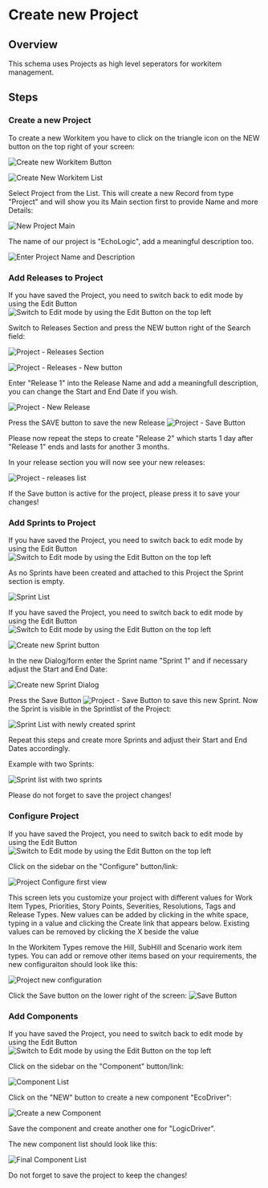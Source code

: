 # Create new Project

## Overview

This schema uses Projects as high level seperators for workitem management.

## Steps

### Create a new Project

To create a new Workitem you have to click on the triangle icon on the NEW button on the top right of your screen:

![Create new Workitem Button](media/Plan_New_WorkItem.png)

![Create New Workitem List](media/Plan_New_WI_List.png)

Select Project from the List. This will create a new Record from type "Project" and will show you its Main section first to provide Name and more Details:

![New Project Main](media/Plan_New_Project_Main.png)

The name of our project is "EchoLogic", add a meaningful description too.

![Enter Project Name and Description](media/Plan_Project_New_withData.png)

### Add Releases to Project

If you have saved the Project, you need to switch back to edit mode by using the Edit Button ![Switch to Edit mode by using the Edit Button on the top left](media/Plan_Project_EDIT_Button.png)

Switch to Releases Section and press the NEW button right of the Search field:

![Project - Releases Section](media/Plan_Project_Releases_Section.png)

![Project - Releases - New button](media/Plan_Project_Releases_Search.png)

Enter "Release 1" into the Release Name and add a meaningfull description, you can change the Start and End Date if you wish.

![Project - New Release](media/Plan_Project_Releases_New_Release.png)

Press the SAVE button to save the new Release ![Project - Save Button](../media/Plan_Save_Button.png)

Please now repeat the steps to create "Release 2" which starts 1 day after "Release 1" ends and lasts for another 3 months.

In your release section you will now see your new releases:

![Project - releases list](media/Plan_Project_Releaseslist.png)

If the Save button is active for the project, please press it to save your changes!

### Add Sprints to Project

If you have saved the Project, you need to switch back to edit mode by using the Edit Button ![Switch to Edit mode by using the Edit Button on the top left](media/Plan_Project_EDIT_Button.png)

As no Sprints have been created and attached to this Project the Sprint section is empty.

![Sprint List](media/Plan_Project_Sprintlist.png)

If you have saved the Project, you need to switch back to edit mode by using the Edit Button ![Switch to Edit mode by using the Edit Button on the top left](media/Plan_Project_EDIT_Button.png)

![Create new Sprint button](media/Plan_Project_SprintList_New.png)

In the new Dialog/form enter the Sprint name "Sprint 1" and if necessary adjust the Start and End Date:

![Create new Sprint Dialog](media/Plan_Project_Sprint_New_Dialog.png)

Press the Save Button ![Project - Save Button](../media/Plan_Save_Button.png) to save this new Sprint. Now the Sprint is visible in the Sprintlist of the Project:

![Sprint List with newly created sprint](media/Plan_Project_SprintList_added.png)

Repeat this steps and create more Sprints and adjust their Start and End Dates accordingly.

Example with two Sprints:

![Sprint list with two sprints](media/Plan_Project_SprintList_moreadded.png)

Please do not forget to save the project changes!

### Configure Project

If you have saved the Project, you need to switch back to edit mode by using the Edit Button ![Switch to Edit mode by using the Edit Button on the top left](media/Plan_Project_EDIT_Button.png)

Click on the sidebar on the "Configure" button/link:

![Project Configure first view](media/Plan_New_Project_Configure.png)

This screen lets you customize your project with different values for Work Item Types, Priorities, Story Points, Severities, Resolutions, Tags and Release Types. New values can be added by clicking in the white space, typing in a value and clicking the Create link that appears below. Existing values can be removed by clicking the X beside the value

In the Workitem Types remove the Hill, SubHill and Scenario work item types. You can add or remove other items based on your requirements, the new configuraiton should look like this:

![Project new configuration](media/Plan_Project_Configure.png)

Click the Save button on the lower right of the screen: ![Save Button](../media/Plan_Save_Button.png)

### Add Components

If you have saved the Project, you need to switch back to edit mode by using the Edit Button ![Switch to Edit mode by using the Edit Button on the top left](media/Plan_Project_EDIT_Button.png)

Click on the sidebar on the "Component" button/link:

![Component List](media/Plan_Project_ComponentList.png)

Click on the "NEW" button to create a new component "EcoDriver":

![Create a new Component](media/Plan_Project_Component_create.png)

Save the component and create another one for "LogicDriver".

The new component list should look like this:

![Final Component List](media/Plan_Project_ComponentList_withdata.png)

Do not forget to save the project to keep the changes!
